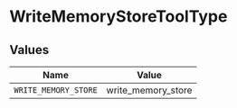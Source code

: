 # WriteMemoryStoreToolType


## Values

| Name                 | Value                |
| -------------------- | -------------------- |
| `WRITE_MEMORY_STORE` | write_memory_store   |